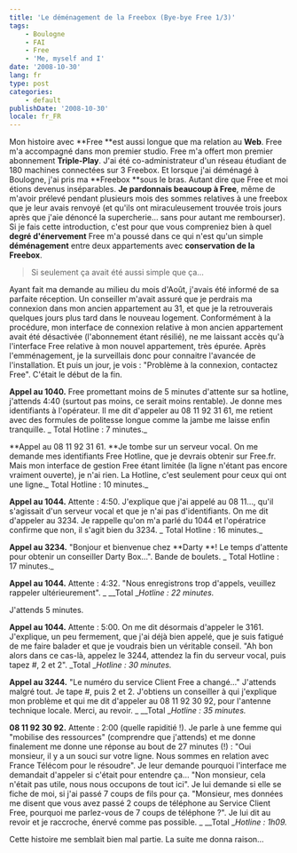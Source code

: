 ```yaml
---
title: 'Le déménagement de la Freebox (Bye-bye Free 1/3)'
tags:
    - Boulogne
    - FAI
    - Free
    - 'Me, myself and I'
date: '2008-10-30'
lang: fr
type: post
categories:
    - default
publishDate: '2008-10-30'
locale: fr_FR
---
```


Mon histoire avec **Free **est aussi longue que ma relation au **Web**. Free m'a accompagné dans mon premier studio. Free m'a offert mon premier abonnement **Triple-Play**. J'ai été co-administrateur d'un réseau étudiant de 180 machines connectées sur 3 Freebox. Et lorsque j'ai déménagé à Boulogne, j'ai pris ma **Freebox **sous le bras. Autant dire que Free et moi étions devenus inséparables. **Je pardonnais beaucoup à Free**, même de m'avoir prélevé pendant plusieurs mois des sommes relatives à une freebox que je leur avais renvoyé (et qu'ils ont miraculeusement trouvée trois jours après que j'aie dénoncé la supercherie… sans pour autant me rembourser). Si je fais cette introduction, c'est pour que vous compreniez bien à quel **degré d'énervement** Free m'a poussé dans ce qui n'est qu'un simple **déménagement** entre deux appartements avec **conservation de la Freebox**.

> Si seulement ça avait été aussi simple que ça…

Ayant fait ma demande au milieu du mois d'Août, j'avais été informé de sa parfaite réception. Un conseiller m'avait assuré que je perdrais ma connexion dans mon ancien appartement au 31, et que je la retrouverais quelques jours plus tard dans le nouveau logement. Conformément à la procédure, mon interface de connexion relative à mon ancien appartement avait été désactivée (l'abonnement étant résilié), ne me laissant accès qu'à l'interface Free relative à mon nouvel appartement, très épurée. Après l'emménagement, je la surveillais donc pour connaitre l'avancée de l'installation. Et puis un jour, je vois&nbsp;: "Problème à la connexion, contactez Free". C'était le début de la fin.

**Appel au 1040.** Free promettant moins de 5 minutes d'attente sur sa hotline, j'attends 4:40 (surtout pas moins, ce serait moins rentable). Je donne mes identifiants à l'opérateur. Il me dit d'appeler au 08 11 92 31 61, me retient avec des formules de politesse longue comme la jambe me laisse enfin tranquille. _
Total Hotline&nbsp;: 7 minutes._

**Appel au 08 11 92 31 61\. **Je tombe sur un serveur vocal. On me demande mes identifiants Free Hotline, que je devrais obtenir sur Free.fr. Mais mon interface de gestion Free étant limitée (la ligne n'étant pas encore vraiment ouverte), je n'ai rien. La Hotline, c'est seulement pour ceux qui ont une ligne._
Total Hotline&nbsp;: 10 minutes._

**Appel au 1044.** Attente&nbsp;: 4:50\. J'explique que j'ai appelé au 08 11…, qu'il s'agissait d'un serveur vocal et que je n'ai pas d'identifiants. On me dit d'appeler au 3234\. Je rappelle qu'on m'a parlé du 1044 et l'opératrice confirme que non, il s'agit bien du 3234\. _
Total Hotline&nbsp;: 16 minutes._

**Appel au 3234.** "Bonjour et bienvenue chez **Darty **! Le temps d'attente pour obtenir un conseiller Darty Box…". Bande de boulets. _
Total Hotline&nbsp;: 17 minutes._

**Appel au 1044.** Attente&nbsp;: 4:32\. "Nous enregistrons trop d'appels, veuillez rappeler ultérieurement". _
__Total __Hotline&nbsp;: 22 minutes._

J'attends 5 minutes.

**Appel au 1044.** Attente&nbsp;: 5:00\. On me dit désormais d'appeler le 3161\. J'explique, un peu fermement, que j'ai déjà bien appelé, que je suis fatigué de me faire balader et que je voudrais bien un véritable conseil. "Ah bon alors dans ce cas-là, appelez le 3244, attendez la fin du serveur vocal, puis tapez #, 2 et 2".
_Total __Hotline&nbsp;: 30 minutes._

**Appel au 3244.** "Le numéro du service Client Free a changé…" J'attends malgré tout. Je tape #, puis 2 et 2\. J'obtiens un conseiller à qui j'explique mon problème et qui me dit d'appeler au 08 11 92 30 92, pour l'antenne technique locale. Merci, au revoir. _
__Total __Hotline&nbsp;: 35 minutes._

**08 11 92 30 92.** Attente&nbsp;: 2:00 (quelle rapiditié&nbsp;!). Je parle à une femme qui "mobilise des ressources" (comprendre que j'attends) et me donne finalement me donne une réponse au bout de 27 minutes (!)&nbsp;: "Oui monsieur, il y a un souci sur votre ligne. Nous sommes en relation avec France Télécom pour le résoudre". Je leur demande pourquoi l'interface me demandait d'appeler si c'était pour entendre ça… "Non monsieur, cela n'était pas utile, nous nous occupons de tout ici". Je lui demande si elle se fiche de moi, si j'ai passé 7 coups de fils pour ça. "Monsieur, mes données me disent que vous avez passé 2 coups de téléphone au Service Client Free, pourquoi me parlez-vous de 7 coups de téléphone&nbsp;?". Je lui dit au revoir et je raccroche, énervé comme pas possible. _
__Total __Hotline&nbsp;: 1h09._

Cette histoire me semblait bien mal partie. La suite me donna raison…